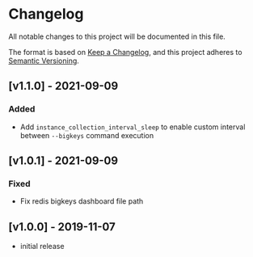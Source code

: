 # Changelog
All notable changes to this project will be documented in this file.

The format is based on [Keep a Changelog](https://keepachangelog.com/en/1.0.0/),
and this project adheres to [Semantic Versioning](https://semver.org/spec/v2.0.0.html).

## [v1.1.0] - 2021-09-09
### Added
- Add `instance_collection_interval_sleep` to enable custom interval between `--bigkeys` command execution

## [v1.0.1] - 2021-09-09
### Fixed
- Fix redis bigkeys dashboard file path

## [v1.0.0] - 2019-11-07
- initial release
